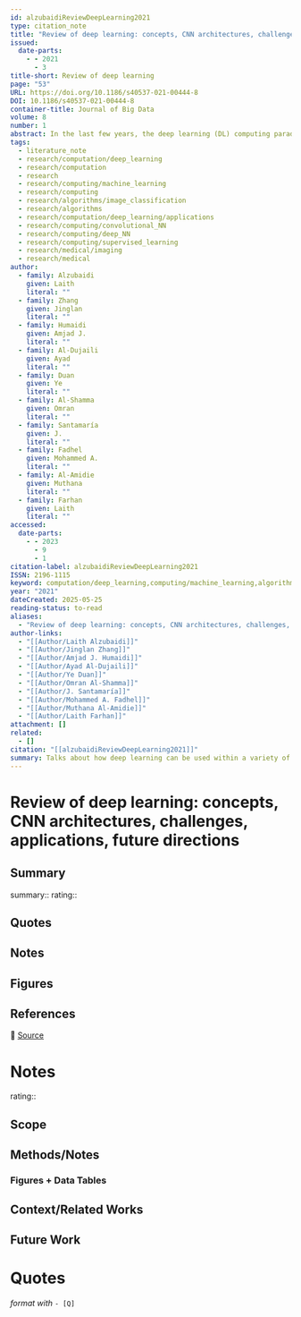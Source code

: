 ```yaml
---
id: alzubaidiReviewDeepLearning2021
type: citation_note
title: "Review of deep learning: concepts, CNN architectures, challenges, applications, future directions"
issued:
  date-parts:
    - - 2021
      - 3
title-short: Review of deep learning
page: "53"
URL: https://doi.org/10.1186/s40537-021-00444-8
DOI: 10.1186/s40537-021-00444-8
container-title: Journal of Big Data
volume: 8
number: 1
abstract: In the last few years, the deep learning (DL) computing paradigm has been deemed the Gold Standard in the machine learning (ML) community. Moreover, it has gradually become the most widely used computational approach in the field of ML, thus achieving outstanding results on several complex cognitive tasks, matching or even beating those provided by human performance. One of the benefits of DL is the ability to learn massive amounts of data. The DL field has grown fast in the last few years and it has been extensively used to successfully address a wide range of traditional applications. More importantly, DL has outperformed well-known ML techniques in many domains, e.g., cybersecurity, natural language processing, bioinformatics, robotics and control, and medical information processing, among many others. Despite it has been contributed several works reviewing the State-of-the-Art on DL, all of them only tackled one aspect of the DL, which leads to an overall lack of knowledge about it. Therefore, in this contribution, we propose using a more holistic approach in order to provide a more suitable starting point from which to develop a full understanding of DL. Specifically, this review attempts to provide a more comprehensive survey of the most important aspects of DL and including those enhancements recently added to the field. In particular, this paper outlines the importance of DL, presents the types of DL techniques and networks. It then presents convolutional neural networks (CNNs) which the most utilized DL network type and describes the development of CNNs architectures together with their main features, e.g., starting with the AlexNet network and closing with the High-Resolution network (HR.Net). Finally, we further present the challenges and suggested solutions to help researchers understand the existing research gaps. It is followed by a list of the major DL applications. Computational tools including FPGA, GPU, and CPU are summarized along with a description of their influence on DL. The paper ends with the evolution matrix, benchmark datasets, and summary and conclusion.
tags:
  - literature_note
  - research/computation/deep_learning
  - research/computation
  - research
  - research/computing/machine_learning
  - research/computing
  - research/algorithms/image_classification
  - research/algorithms
  - research/computation/deep_learning/applications
  - research/computing/convolutional_NN
  - research/computing/deep_NN
  - research/computing/supervised_learning
  - research/medical/imaging
  - research/medical
author:
  - family: Alzubaidi
    given: Laith
    literal: ""
  - family: Zhang
    given: Jinglan
    literal: ""
  - family: Humaidi
    given: Amjad J.
    literal: ""
  - family: Al-Dujaili
    given: Ayad
    literal: ""
  - family: Duan
    given: Ye
    literal: ""
  - family: Al-Shamma
    given: Omran
    literal: ""
  - family: Santamaría
    given: J.
    literal: ""
  - family: Fadhel
    given: Mohammed A.
    literal: ""
  - family: Al-Amidie
    given: Muthana
    literal: ""
  - family: Farhan
    given: Laith
    literal: ""
accessed:
  date-parts:
    - - 2023
      - 9
      - 1
citation-label: alzubaidiReviewDeepLearning2021
ISSN: 2196-1115
keyword: computation/deep_learning,computing/machine_learning,algorithms/image_classification,computation/deep_learning/applications,computing/convolutional_NN,computing/deep_NN,computing/supervised_learning,medical/imaging
year: "2021"
dateCreated: 2025-05-25
reading-status: to-read
aliases:
  - "Review of deep learning: concepts, CNN architectures, challenges, applications, future directions"
author-links:
  - "[[Author/Laith Alzubaidi]]"
  - "[[Author/Jinglan Zhang]]"
  - "[[Author/Amjad J. Humaidi]]"
  - "[[Author/Ayad Al-Dujaili]]"
  - "[[Author/Ye Duan]]"
  - "[[Author/Omran Al-Shamma]]"
  - "[[Author/J. Santamaría]]"
  - "[[Author/Mohammed A. Fadhel]]"
  - "[[Author/Muthana Al-Amidie]]"
  - "[[Author/Laith Farhan]]"
attachment: []
related:
  - []
citation: "[[alzubaidiReviewDeepLearning2021]]"
summary: Talks about how deep learning can be used within a variety of domains
---
```


# Review of deep learning: concepts, CNN architectures, challenges, applications, future directions

## Summary
summary::
rating::

## Quotes

## Notes

## Figures

## References

🔗 [Source](https://doi.org/10.1186/s40537-021-00444-8)


# Notes 

rating:: 
## Scope
## Methods/Notes
### Figures + Data Tables
## Context/Related Works
## Future Work


# Quotes
 *format with* `- [Q]`
